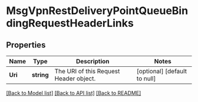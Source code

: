 # MsgVpnRestDeliveryPointQueueBindingRequestHeaderLinks

## Properties
Name | Type | Description | Notes
------------ | ------------- | ------------- | -------------
**Uri** | **string** | The URI of this Request Header object. | [optional] [default to null]

[[Back to Model list]](../README.md#documentation-for-models) [[Back to API list]](../README.md#documentation-for-api-endpoints) [[Back to README]](../README.md)

